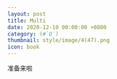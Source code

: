 ```yaml
---
layout: post
title: Multi
date: 2020-12-10 00:00:00 +0800
category: (#`O′)
thumbnail: style/image/4(47).png
icon: book
---
```





准备来啦












